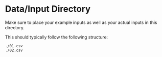 # Data/Input Directory

Make sure to place your example inputs as well as your actual inputs in this directory.

This should typically follow the following structure:

    ./01.csv
    ./02.csv
